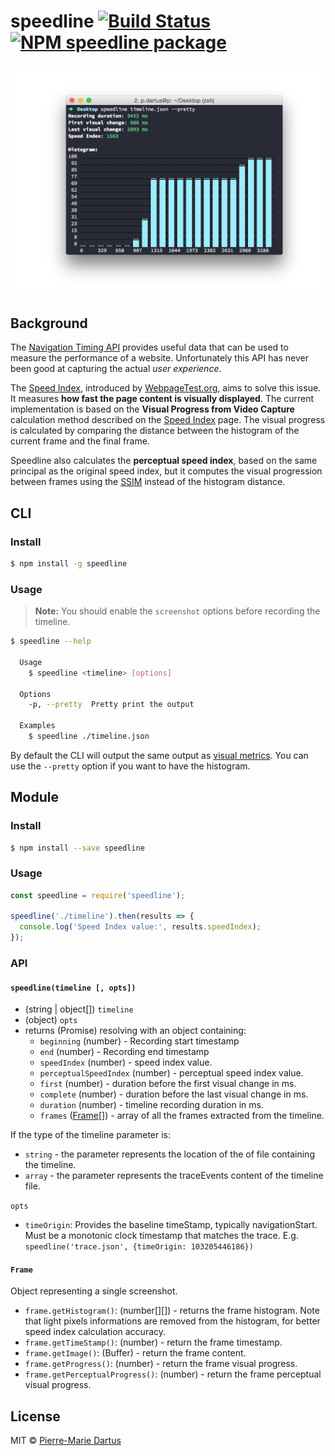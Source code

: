 # speedline [![Build Status](https://travis-ci.org/pmdartus/speedline.svg?branch=master)](https://travis-ci.org/pmdartus/speedline) [![NPM speedline package](https://img.shields.io/npm/v/speedline.svg)](https://npmjs.org/package/speedline)


![speedline screenshot](/screenshot.png?raw=true)

## Background

The [Navigation Timing API](https://developer.mozilla.org/en-US/docs/Web/API/Navigation_timing_API) provides useful data that can be used to measure the performance of a website. Unfortunately this API has never been good at capturing the actual *user experience*.

The [Speed Index](https://sites.google.com/a/webpagetest.org/docs/using-webpagetest/metrics/speed-index), introduced by [WebpageTest.org](http://www.webpagetest.org/), aims to solve this issue. It measures **how fast the page content is visually displayed**. The current implementation is based on the **Visual Progress from Video Capture** calculation method described on the [Speed Index](https://sites.google.com/a/webpagetest.org/docs/using-webpagetest/metrics/speed-index) page. The visual progress is calculated by comparing the distance between the histogram of the current frame and the final frame.

Speedline also calculates the **perceptual speed index**, based on the same principal as the original speed index, but it computes the visual progression between frames using the [SSIM](https://en.wikipedia.org/wiki/Structural_similarity) instead of the histogram distance.

## CLI

### Install

```bash
$ npm install -g speedline
```

### Usage

> **Note:** You should enable the `screenshot` options before recording the timeline.

```bash
$ speedline --help

  Usage
    $ speedline <timeline> [options]

  Options
    -p, --pretty  Pretty print the output

  Examples
    $ speedline ./timeline.json
```

By default the CLI will output the same output as [visual metrics](https://github.com/WPO-Foundation/visualmetrics). You can use the `--pretty` option if you want to have the histogram.

## Module

### Install

```bash
$ npm install --save speedline
```

### Usage

```js
const speedline = require('speedline');

speedline('./timeline').then(results => {
  console.log('Speed Index value:', results.speedIndex);
});
```

### API

#### `speedline(timeline [, opts])`

* (string | object[]) `timeline`
* (object) `opts`
* returns (Promise) resolving with an object containing:
  * `beginning` (number) - Recording start timestamp    
  * `end` (number) - Recording end timestamp
  * `speedIndex` (number) - speed index value.
  * `perceptualSpeedIndex` (number) - perceptual speed index value.
  * `first` (number) - duration before the first visual change in ms.
  * `complete` (number) - duration before the last visual change in ms.
  * `duration` (number) - timeline recording duration in ms.
  * `frames` ([Frame](#frame)[]) - array of all the frames extracted from the timeline.

If the type of the timeline parameter is:
* `string` - the parameter represents the location of the of file containing the timeline.
* `array` - the parameter represents the traceEvents content of the timeline file.

`opts`
* `timeOrigin`: Provides the baseline timeStamp, typically navigationStart. Must be a monotonic clock timestamp that matches the trace.  E.g. `speedline('trace.json', {timeOrigin: 103205446186})`


#### `Frame`

Object representing a single screenshot.

* `frame.getHistogram()`: (number[][]) - returns the frame histogram. Note that light pixels informations are removed from the histogram, for better speed index calculation accuracy.
* `frame.getTimeStamp()`: (number) - return the frame timestamp.
* `frame.getImage()`: (Buffer) - return the frame content.
* `frame.getProgress()`: (number) - return the frame visual progress.
* `frame.getPerceptualProgress()`: (number) - return the frame perceptual visual progress.


## License

MIT © [Pierre-Marie Dartus](https://github.com/pmdartus)

